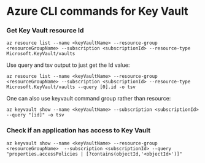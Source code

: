 # Azure CLI commands for Key Vault

### Get Key Vault resource Id
```
az resource list --name <keyVaultName> --resource-group <resourceGroupName> --subscription <subscriptionId> --resource-type Microsoft.KeyVault/vaults
```
Use query and tsv output to just get the Id value:
```
az resource list --name <keyVaultName> --resource-group <resourceGroupName> --subscription <subscriptionId> --resource-type Microsoft.KeyVault/vaults --query [0].id -o tsv
```
One can also use keyvault command group rather than resource:
```
az keyvault show --name <keyVaultName> --subscription <subscriptionId> --query "[id]" -o tsv
```

### Check if an application has access to Key Vault
```
az keyvault show --name <keyVaultName> --resource-group <resourceGroupName>  --subscription <subscriptionId> --query "properties.accessPolicies | [?contains(objectId,'<objectId>')]"
```
